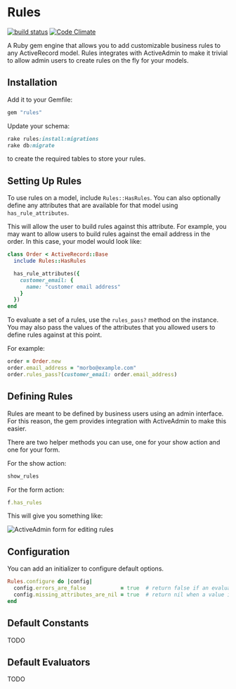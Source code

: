 Rules
=========
[![build status](https://secure.travis-ci.org/azach/rules.png?branch=master)](https://secure.travis-ci.org/azach/rules) [![Code Climate](https://codeclimate.com/badge.png)](https://codeclimate.com/github/azach/rules)

A Ruby gem engine that allows you to add customizable business rules to any ActiveRecord model. Rules integrates with ActiveAdmin to make it trivial to allow admin users to create rules on the fly for your models.

Installation
------------
Add it to your Gemfile:

```ruby
gem "rules"
```

Update your schema:

```ruby
rake rules:install:migrations
rake db:migrate
```

to create the required tables to store your rules.

Setting Up Rules
------------
To use rules on a model, include ```Rules::HasRules```. You can also optionally define any attributes that are available for that model using ```has_rule_attributes```.

This will allow the user to build rules against this attribute. For example, you may want to allow users to build rules against the email address in the order. In this case, your model would look like:

```ruby
class Order < ActiveRecord::Base
  include Rules::HasRules

  has_rule_attributes({
    customer_email: {
      name: "customer email address"
    }
  })
end
```

To evaluate a set of a rules, use the ```rules_pass?``` method on the instance. You may also pass the values of the attributes that you allowed users to define rules against at this point.

For example:

```ruby
order = Order.new
order.email_address = "morbo@example.com"
order.rules_pass?(customer_email: order.email_address)
```

Defining Rules
------------
Rules are meant to be defined by business users using an admin interface. For this reason, the gem provides integration with ActiveAdmin to make this easier.

There are two helper methods you can use, one for your show action and one for your form.

For the show action:

```ruby
show_rules
```

For the form action:

```ruby
f.has_rules
```

This will give you something like:

![ActiveAdmin form for editing rules](https://github.com/azach/rules/raw/master/spec/dummy/app/assets/images/edit_example.png)

Configuration
------------
You can add an initializer to configure default options.

```ruby
Rules.configure do |config|
  config.errors_are_false           = true  # return false if an evaluator raises an error (true by default)
  config.missing_attributes_are_nil = true  # return nil when a value is not passed for an attribute parameter
end
```

Default Constants
------------
TODO

Default Evaluators
------------
TODO
